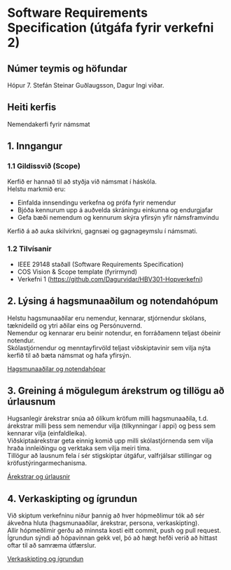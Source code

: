 # Software Requirements Specification (útgáfa fyrir verkefni 2)
## Númer teymis og höfundar
Hópur 7. Stefán Steinar Guðlaugsson, Dagur Ingi viðar.

## Heiti kerfis
Nemendakerfi fyrir námsmat

## 1. Inngangur

### 1.1 Gildissvið (Scope)
Kerfið er hannað til að styðja við námsmat í háskóla.  
Helstu markmið eru:  
- Einfalda innsendingu verkefna og prófa fyrir nemendur  
- Bjóða kennurum upp á auðvelda skráningu einkunna og endurgjafar  
- Gefa bæði nemendum og kennurum skýra yfirsýn yfir námsframvindu  

Kerfið á að auka skilvirkni, gagnsæi og gagnageymslu í námsmati.  

### 1.2 Tilvísanir
- IEEE 29148 staðall (Software Requirements Specification)  
- COS Vision & Scope template (fyrirmynd)  
- Verkefni 1 (https://github.com/Dagurvidar/HBV301-Hopverkefni)

## 2. Lýsing á hagsmunaaðilum og notendahópum
Helstu hagsmunaaðilar eru nemendur, kennarar, stjórnendur skólans, tæknideild og ytri aðilar eins og Persónuvernd.  
Nemendur og kennarar eru beinir notendur, en forráðamenn teljast óbeinir notendur.  
Skólastjórnendur og menntayfirvöld teljast viðskiptavinir sem vilja nýta kerfið til að bæta námsmat og hafa yfirsýn.  

[Hagsmunaaðilar og notendahópar](STAKEHOLDERS.md)

## 3. Greining á mögulegum árekstrum og tillögu að úrlausnum
Hugsanlegir árekstrar snúa að ólíkum kröfum milli hagsmunaaðila, t.d. árekstrar milli þess sem nemendur vilja (tilkynningar í appi) og þess sem kennarar vilja (einfaldleika).  
Viðskiptaárekstrar geta einnig komið upp milli skólastjórnenda sem vilja hraða innleiðingu og verktaka sem vilja meiri tíma.  
Tillögur að lausnum fela í sér stigskiptar útgáfur, valfrjálsar stillingar og kröfustýringarmechanisma.  

[Árekstrar og úrlausnir](CONFLICTS.md)

## 4. Verkaskipting og ígrundun 
Við skiptum verkefninu niður þannig að hver hópmeðlimur tók að sér ákveðna hluta (hagsmunaaðilar, árekstrar, persona, verkaskipting).  
Allir hópmeðlimir gerðu að minnsta kosti eitt commit, push og pull request.  
Ígrundun sýndi að hópavinnan gekk vel, þó að hægt hefði verið að hittast oftar til að samræma útfærslur.  

[Verkaskipting og ígrundun](VERKASKIPTING-IGRUNDUN.md)

